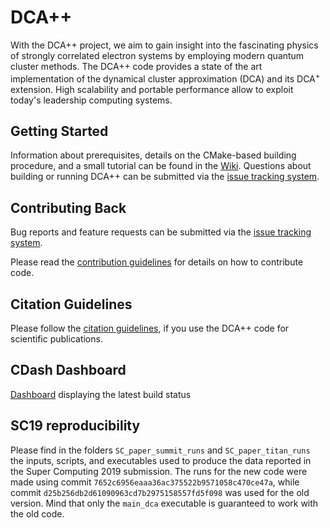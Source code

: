 # DCA++

With the DCA++ project, we aim to gain insight into the fascinating physics of strongly correlated electron systems by employing modern quantum cluster methods.
The DCA++ code provides a state of the art implementation of the dynamical cluster approximation (DCA) and its DCA<sup>+</sup> extension.
High scalability and portable performance allow to exploit today's leadership computing systems.


## Getting Started

Information about prerequisites, details on the CMake-based building procedure, and a small tutorial can be found in the [Wiki](https://github.com/CompFUSE/DCA/wiki).
Questions about building or running DCA++ can be submitted via the
[issue tracking system](https://github.com/CompFUSE/DCA/issues/new).


## Contributing Back

Bug reports and feature requests can be submitted via the
[issue tracking system](https://github.com/CompFUSE/DCA/issues/new).

Please read the [contribution guidelines](https://github.com/CompFUSE/DCA/blob/master/CONTRIBUTING.md) for details on how to contribute code.


## Citation Guidelines

Please follow the [citation guidelines](https://github.com/CompFUSE/DCA/blob/master/CITATION.md), if you use the DCA++ code for scientific publications.


## CDash Dashboard

[Dashboard](http://cdash.cscs.ch/index.php?project=DCA) displaying the latest build status

## SC19 reproducibility

Please find in the folders `SC_paper_summit_runs` and `SC_paper_titan_runs` the inputs, scripts, and
executables used to produce the data reported in the Super Computing 2019 submission.
The runs for the new code were made using commit `7652c6956eaaa36ac375522b9571058c470ce47a`, while
commit `d25b256db2d61090963cd7b2975158557fd5f098` was used for the old version. Mind that only the
`main_dca` executable is guaranteed to work with the old code.
